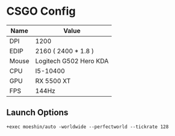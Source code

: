 # CSGO Config

Name | Value
----|----
DPI | 1200
EDIP | 2160 ( 2400 * 1.8 )
Mouse | Logitech G502 Hero KDA
CPU | I5-10400
GPU | RX 5500 XT
FPS | 144Hz

## Launch Options
```text
+exec moeshin/auto -worldwide --perfectworld --tickrate 128
```
